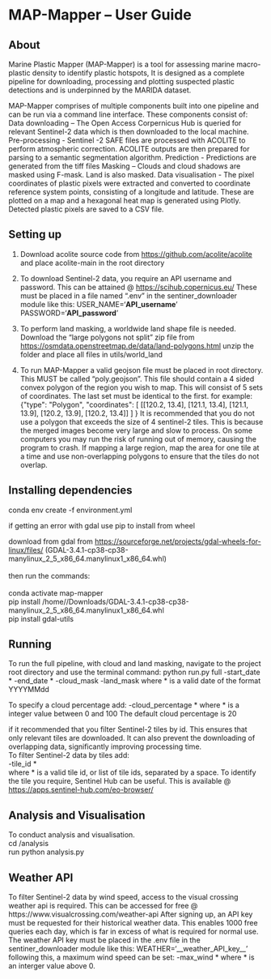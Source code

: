 <h1> MAP-Mapper – User Guide </h1>

<h2> About </h2>
Marine Plastic Mapper (MAP-Mapper) is a tool for assessing marine macro-plastic density to identify plastic hotspots, It is designed as a complete pipeline for downloading, processing and plotting suspected plastic detections and is underpinned by the MARIDA dataset.

MAP-Mapper comprises of multiple components built into one pipeline and can be run via a command line interface. These components consist of:
Data downloading – The Open Access Corpernicus Hub is queried for relevant Sentinel-2 data which is then downloaded to the local machine.
Pre-processing - Sentinel -2 SAFE files are processed with ACOLITE to perform atmospheric correction. ACOLITE outputs are  then prepared for parsing to a semantic segmentation algorithm.
Prediction - Predictions are generated from the tiff files
Masking – Clouds and cloud shadows are masked using F-mask. Land is also masked.
Data visualisation - The pixel coordinates of plastic pixels were extracted and converted to coordinate reference system points, consisting of a longitude and latitude. These are plotted on a map and a hexagonal heat map is generated using Plotly. Detected plastic pixels are saved to a CSV file. 

<h2> Setting up </h2>

1. Download acolite source code from  https://github.com/acolite/acolite and place acolite-main in the root directory
2. To download Sentinel-2 data, you require an API username and password. This can be attained @ https://scihub.copernicus.eu/ 
These must be placed in a file named “.env” in the sentiner_downloader module like this:
USER_NAME=‘__API_username__’
PASSWORD=‘__API_password__’
3. To perform land masking, a worldwide land shape file is needed.
Download the “large polygons not split” zip file from 
https://osmdata.openstreetmap.de/data/land-polygons.html 
unzip the folder and place all files in utils/world_land

4. To run MAP-Mapper a valid geojson file must be placed in root directory. This MUST be  called “poly.geojson”.
This file should contain a 4 sided convex polygon of the region you wish to map. This will consist of 5 sets of coordinates. The last set must be identical to the first. 
for example: 
{"type": "Polygon",
        "coordinates": [
          [[120.2, 13.4], [121.1, 13.4], [121.1, 13.9], [120.2, 13.9], [120.2, 13.4]]
	]
}
It is recommended that you do not use a polygon that exceeds the size of 4 sentinel-2 tiles. This is because the merged images become very large and slow to process. On some computers you may run the risk of running out of memory, causing the program to crash. If mapping a large region, map the area for one tile at a time and use non-overlapping polygons to ensure that the tiles do not overlap.

<h2> Installing dependencies </h2>
conda env create -f environment.yml

if getting an error with gdal use pip to install from wheel <br>

download from gdal from https://sourceforge.net/projects/gdal-wheels-for-linux/files/ (GDAL-3.4.1-cp38-cp38-manylinux_2_5_x86_64.manylinux1_x86_64.whl) <br> <br>
then run the commands: <br> <br>
conda activate map-mapper <br>
pip install /home/<user>/Downloads/GDAL-3.4.1-cp38-cp38-manylinux_2_5_x86_64.manylinux1_x86_64.whl <br>
pip install gdal-utils <br>

<h2> Running </h2> 
To run the full pipeline, with cloud and land masking, navigate to the project root directory and use the terminal command:
	python   run.py   full   -start_date *   -end_date *   -cloud_mask   -land_mask
where * is a valid date of the format YYYYMMdd 

To specify a cloud percentage add:
 	-cloud_percentage *
where * is a integer value between 0 and 100
The default cloud percentage is 20

if it recommended that you filter Sentinel-2 tiles by id. This ensures that only relevant  tiles are downloaded. It can also prevent the downloading of overlapping data, significantly improving processing time. <br>
To filter Sentinel-2 data by tiles add: <br>
	-tile_id * <br>
where * is a valid tile id, or list of tile ids, separated by a space. 
To identify the tile you require, Sentinel Hub can be useful. This is available @  https://apps.sentinel-hub.com/eo-browser/ 

<h2>  Analysis and Visualisation </h2>
To conduct analysis and visualisation. <br>
cd /analysis  <br>
run python analysis.py

<h2> Weather API </h2>
To filter Sentinel-2 data by wind speed, access to the visual crossing weather api is required.
This can be accessed for free @ https://www.visualcrossing.com/weather-api 
After signing up, an API key must be requested for their historical weather data. This enables 1000 free queries each day, which is far in excess of what is required for normal use.
The weather API key must be placed in the .env file in the sentiner_downloader module like this:
WEATHER=‘__weather_API_key__’
following this, a maximum wind speed can be set:
	-max_wind * 
where * is an interger value above 0.